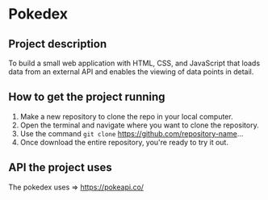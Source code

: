 # Pokedex

## Project description

To build a small web application with HTML, CSS, and JavaScript that loads
data from an external API and enables the viewing of data points in detail.

## How to get the project running

1. Make a new repository to clone the repo in your local computer.
2. Open the terminal and navigate where you want to clone the repository.
3. Use the command `git clone` https://github.com/repository-name...
4. Once download the entire repository, you're ready to try it out.

## API the project uses

The pokedex uses => https://pokeapi.co/
